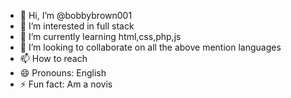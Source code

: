 - 👋 Hi, I’m @bobbybrown001
- 👀 I’m interested in full stack
- 🌱 I’m currently learning html,css,php,js
- 💞️ I’m looking to collaborate on all the above mention languages
- 📫 How to reach 
- 😄 Pronouns: English
- ⚡ Fun fact: Am a novis

<!---
bobbybrown001/bobbybrown001 is a ✨ special ✨ repository because its `README.md` (this file) appears on your GitHub profile.
You can click the Preview link to take a look at your changes.
--->

